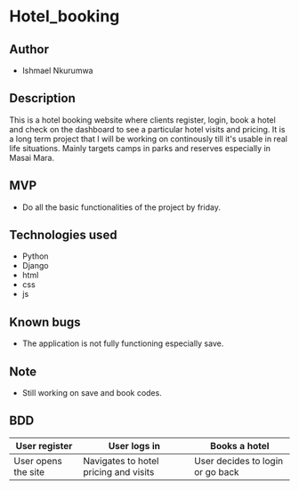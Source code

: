# Hotel_booking

## Author
- Ishmael Nkurumwa

## Description
This is a hotel booking website where clients register, login, book a hotel and check on the dashboard to see a particular hotel visits and pricing. It is a long term project that I will be working on continously till it's usable in real life situations. Mainly targets camps in parks and reserves especially in Masai Mara.

## MVP
- Do all the basic functionalities of the project by friday.

## Technologies used
- Python
- Django
- html
- css
- js

## Known bugs
- The application is not fully functioning especially save.

## Note
- Still working on save and book codes.

## BDD
|User register| User logs in| Books a hotel|
|-------------|------------|------------------|
|User opens the site| Navigates to hotel pricing and visits| User decides to login or go back|
